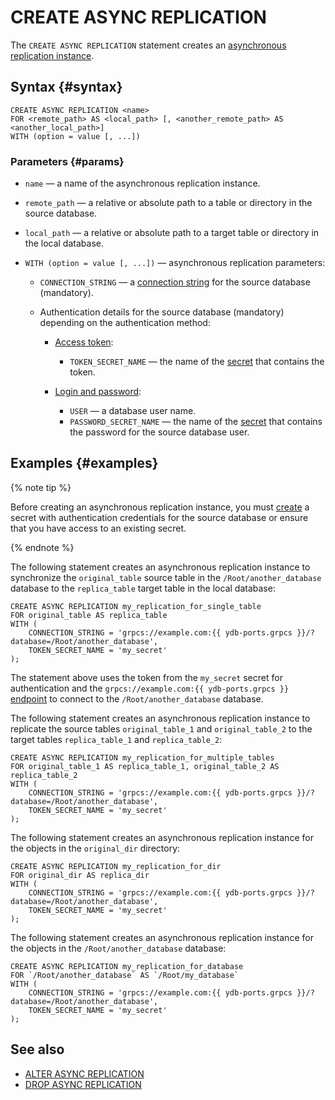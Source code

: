 # CREATE ASYNC REPLICATION

The `CREATE ASYNC REPLICATION` statement creates an [asynchronous replication instance](../../../concepts/async-replication.md).

## Syntax {#syntax}

```yql
CREATE ASYNC REPLICATION <name>
FOR <remote_path> AS <local_path> [, <another_remote_path> AS <another_local_path>]
WITH (option = value [, ...])
```

### Parameters {#params}

* `name` — a name of the asynchronous replication instance.
* `remote_path` — a relative or absolute path to a table or directory in the source database.
* `local_path` — a relative or absolute path to a target table or directory in the local database.
* `WITH (option = value [, ...])` — asynchronous replication parameters:


    * `CONNECTION_STRING` — a [connection string](../../../concepts/connect.md#connection_string) for the source database (mandatory).
    * Authentication details for the source database (mandatory) depending on the authentication method:

        * [Access token](../../../recipes/ydb-sdk/auth-access-token.md):

            * `TOKEN_SECRET_NAME` — the name of the [secret](../../../concepts/datamodel/secrets.md) that contains the token.

        * [Login and password](../../../recipes/ydb-sdk/auth-static.md):

            * `USER` — a database user name.
            * `PASSWORD_SECRET_NAME` — the name of the [secret](../../../concepts/datamodel/secrets.md) that contains the password for the source database user.

## Examples {#examples}

{% note tip %}

Before creating an asynchronous replication instance, you must [create](create-object-type-secret.md) a secret with authentication credentials for the source database or ensure that you have access to an existing secret.

{% endnote %}

The following statement creates an asynchronous replication instance to synchronize the `original_table` source table in the `/Root/another_database` database to the `replica_table` target table in the local database:

```yql
CREATE ASYNC REPLICATION my_replication_for_single_table
FOR original_table AS replica_table
WITH (
    CONNECTION_STRING = 'grpcs://example.com:{{ ydb-ports.grpcs }}/?database=/Root/another_database',
    TOKEN_SECRET_NAME = 'my_secret'
);
```

The statement above uses the token from the `my_secret` secret for authentication and the `grpcs://example.com:{{ ydb-ports.grpcs }}` [endpoint](../../../concepts/connect.md#endpoint) to connect to the `/Root/another_database` database.

The following statement creates an asynchronous replication instance to replicate the source tables `original_table_1` and `original_table_2` to the target tables `replica_table_1` and `replica_table_2`:

```yql
CREATE ASYNC REPLICATION my_replication_for_multiple_tables
FOR original_table_1 AS replica_table_1, original_table_2 AS replica_table_2
WITH (
    CONNECTION_STRING = 'grpcs://example.com:{{ ydb-ports.grpcs }}/?database=/Root/another_database',
    TOKEN_SECRET_NAME = 'my_secret'
);
```

The following statement creates an asynchronous replication instance for the objects in the `original_dir` directory:

```yql
CREATE ASYNC REPLICATION my_replication_for_dir
FOR original_dir AS replica_dir
WITH (
    CONNECTION_STRING = 'grpcs://example.com:{{ ydb-ports.grpcs }}/?database=/Root/another_database',
    TOKEN_SECRET_NAME = 'my_secret'
);
```

The following statement creates an asynchronous replication instance for the objects in the `/Root/another_database` database:

```yql
CREATE ASYNC REPLICATION my_replication_for_database
FOR `/Root/another_database` AS `/Root/my_database`
WITH (
    CONNECTION_STRING = 'grpcs://example.com:{{ ydb-ports.grpcs }}/?database=/Root/another_database',
    TOKEN_SECRET_NAME = 'my_secret'
);
```

## See also

* [ALTER ASYNC REPLICATION](alter-async-replication.md)
* [DROP ASYNC REPLICATION](drop-async-replication.md)
